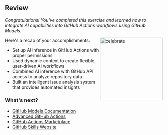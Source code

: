 ## Review

_Congratulations! You've completed this exercise and learned how to integrate AI capabilities into GitHub Actions workflows using GitHub Models._

<img src="https://octodex.github.com/images/jetpacktocat.png" alt="celebrate" width=200 align=right>

Here's a recap of your accomplishments:

- Set up AI inference in GitHub Actions with proper permissions
- Used dynamic context to create flexible, user-driven AI workflows  
- Combined AI inference with GitHub API access to analyze repository data
- Built an intelligent issue analysis system that provides automated insights

### What's next?

- [GitHub Models Documentation](https://docs.github.com/en/github-models)
- [Advanced GitHub Actions](https://learn.github.com/skills)
- [GitHub Actions Marketplace](https://github.com/marketplace?type=actions)
- [GitHub Skills Website](https://skills.github.com/)
